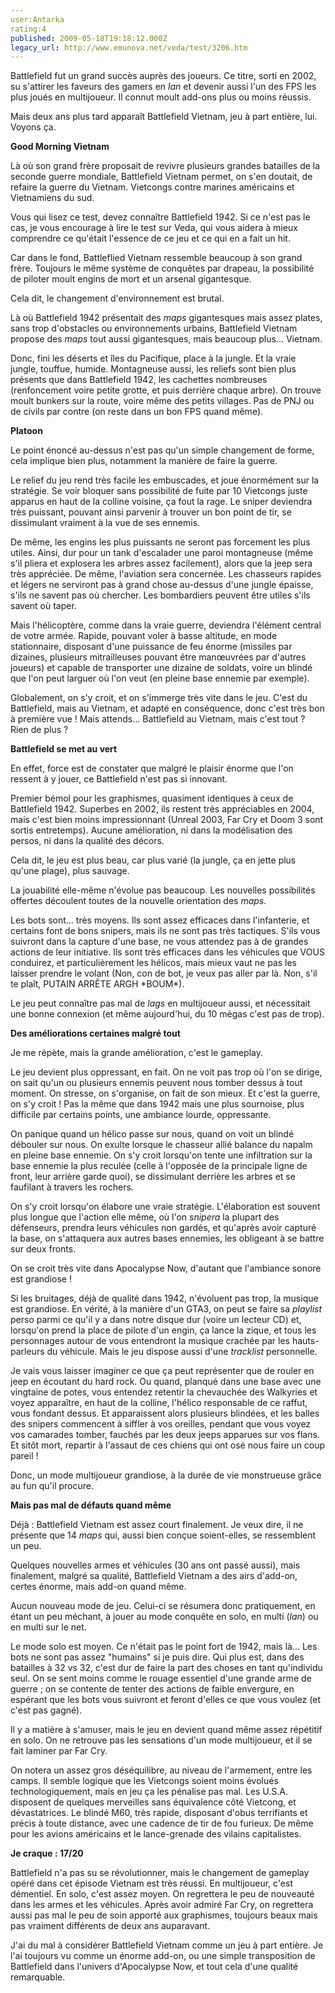 ```yaml
---
user:Antarka
rating:4
published: 2009-05-18T19:18:12.000Z
legacy_url: http://www.emunova.net/veda/test/3206.htm
---
```

Battlefield fut un grand succès auprès des joueurs. Ce titre, sorti en 2002, su s'attirer les faveurs des gamers en _lan_ et devenir aussi l'un des FPS les plus joués en multijoueur. Il connut moult add-ons plus ou moins réussis.  

  

Mais deux ans plus tard apparaît Battlefield Vietnam, jeu à part entière, lui. Voyons ça.  

  

**Good Morning Vietnam**  

  

Là où son grand frère proposait de revivre plusieurs grandes batailles de la seconde guerre mondiale, Battlefield Vietnam permet, on s'en doutait, de refaire la guerre du Vietnam. Vietcongs contre marines américains et Vietnamiens du sud.  

  

Vous qui lisez ce test, devez connaître Battlefield 1942\. Si ce n'est pas le cas, je vous encourage à lire le test sur Veda, qui vous aidera à mieux comprendre ce qu'était l'essence de ce jeu et ce qui en a fait un hit.  

  

Car dans le fond, Battleflied Vietnam ressemble beaucoup à son grand frère. Toujours le même système de conquêtes par drapeau, la possibilité de piloter moult engins de mort et un arsenal gigantesque.  

  

Cela dit, le changement d'environnement est brutal.  

  

Là où Battlefield 1942 présentait des _maps_ gigantesques mais assez plates, sans trop d'obstacles ou environnements urbains, Battlefield Vietnam propose des _maps_ tout aussi gigantesques, mais beaucoup plus... Vietnam.  

  

Donc, fini les déserts et îles du Pacifique, place à la jungle. Et la vraie jungle, touffue, humide. Montagneuse aussi, les reliefs sont bien plus présents que dans Battlefield 1942, les cachettes nombreuses (renfoncement voire petite grotte, et puis derrière chaque arbre). On trouve moult bunkers sur la route, voire même des petits villages. Pas de PNJ ou de civils par contre (on reste dans un bon FPS quand même).  

  

**Platoon**  

  

Le point énoncé au-dessus n'est pas qu'un simple changement de forme, cela implique bien plus, notamment la manière de faire la guerre.  

  

Le relief du jeu rend très facile les embuscades, et joue énormément sur la stratégie. Se voir bloquer sans possibilité de fuite par 10 Vietcongs juste apparus en haut de la colline voisine, ça fout la rage. Le sniper deviendra très puissant, pouvant ainsi parvenir à trouver un bon point de tir, se dissimulant vraiment à la vue de ses ennemis.  

  

De même, les engins les plus puissants ne seront pas forcement les plus utiles. Ainsi, dur pour un tank d'escalader une paroi montagneuse (même s'il pliera et explosera les arbres assez facilement), alors que la jeep sera très appréciée. De même, l'aviation sera concernée. Les chasseurs rapides et légers ne serviront pas à grand chose au-dessus d'une jungle épaisse, s'ils ne savent pas où chercher. Les bombardiers peuvent être utiles s'ils savent où taper.  

  

Mais l'hélicoptère, comme dans la vraie guerre, deviendra l'élément central de votre armée. Rapide, pouvant voler à basse altitude, en mode stationnaire, disposant d'une puissance de feu énorme (missiles par dizaines, plusieurs mitrailleuses pouvant être manœuvrées par d'autres joueurs) et capable de transporter une dizaine de soldats, voire un blindé que l'on peut larguer où l'on veut (en pleine base ennemie par exemple).  

  

Globalement, on s'y croit, et on s'immerge très vite dans le jeu. C'est du Battlefield, mais au Vietnam, et adapté en conséquence, donc c'est très bon à première vue ! Mais attends... Battlefield au Vietnam, mais c'est tout ? Rien de plus ?  

  

**Battlefield se met au vert**  

  

En effet, force est de constater que malgré le plaisir énorme que l'on ressent à y jouer, ce Battlefield n'est pas si innovant.  

  

Premier bémol pour les graphismes, quasiment identiques à ceux de Battlefield 1942\. Superbes en 2002, ils restent très appréciables en 2004, mais c'est bien moins impressionnant (Unreal 2003, Far Cry et Doom 3 sont sortis entretemps). Aucune amélioration, ni dans la modélisation des persos, ni dans la qualité des décors.  

  

Cela dit, le jeu est plus beau, car plus varié (la jungle, ça en jette plus qu'une plage), plus sauvage.  

  

La jouabilité elle-même n'évolue pas beaucoup. Les nouvelles possibilités offertes découlent toutes de la nouvelle orientation des _maps_.  

  

Les bots sont... très moyens. Ils sont assez efficaces dans l'infanterie, et certains font de bons snipers, mais ils ne sont pas très tactiques. S'ils vous suivront dans la capture d'une base, ne vous attendez pas à de grandes actions de leur initiative. Ils sont très efficaces dans les véhicules que VOUS conduirez, et particulièrement les hélicos, mais mieux vaut ne pas les laisser prendre le volant (Non, con de bot, je veux pas aller par là. Non, s'il te plaît, PUTAIN ARRÊTE ARGH \*BOUM\*).  

  

Le jeu peut connaître pas mal de _lags_ en multijoueur aussi, et nécessitait une bonne connexion (et même aujourd'hui, du 10 mégas c'est pas de trop).  

  

**Des améliorations certaines malgré tout**  

  

Je me répète, mais la grande amélioration, c'est le gameplay.  

  

Le jeu devient plus oppressant, en fait. On ne voit pas trop où l'on se dirige, on sait qu'un ou plusieurs ennemis peuvent nous tomber dessus à tout moment. On stresse, on s'organise, on fait de son mieux. Et c'est la guerre, on s'y croit ! Pas la même que dans 1942 mais une plus sournoise, plus difficile par certains points, une ambiance lourde, oppressante.  

  

On panique quand un hélico passe sur nous, quand on voit un blindé débouler sur nous. On exulte lorsque le chasseur allié balance du napalm en pleine base ennemie. On s'y croit lorsqu'on tente une infiltration sur la base ennemie la plus reculée (celle à l'opposée de la principale ligne de front, leur arrière garde quoi), se dissimulant derrière les arbres et se faufilant à travers les rochers.   

  

On s'y croit lorsqu'on élabore une vraie stratégie. L'élaboration est souvent plus longue que l'action elle même, où l'on _snipera_ la plupart des défenseurs, prendra leurs véhicules non gardés, et qu'après avoir capturé la base, on s'attaquera aux autres bases ennemies, les obligeant à se battre sur deux fronts.  

  

On se croit très vite dans Apocalypse Now, d'autant que l'ambiance sonore est grandiose !  

  

Si les bruitages, déjà de qualité dans 1942, n'évoluent pas trop, la musique est grandiose. En vérité, à la manière d'un GTA3, on peut se faire sa _playlist_ perso parmi ce qu'il y a dans notre disque dur (voire un lecteur CD) et, lorsqu'on prend la place de pilote d'un engin, ça lance la zique, et tous les personnages autour de vous entendront la musique crachée par les hauts-parleurs du véhicule. Mais le jeu dispose aussi d'une _tracklist_ personnelle.  

  

Je vais vous laisser imaginer ce que ça peut représenter que de rouler en jeep en écoutant du hard rock. Ou quand, planqué dans une base avec une vingtaine de potes, vous entendez retentir la chevauchée des Walkyries et voyez apparaître, en haut de la colline, l'hélico responsable de ce raffut, vous fondant dessus. Et apparaissent alors plusieurs blindées, et les balles des snipers commencent à siffler à vos oreilles, pendant que vous voyez vos camarades tomber, fauchés par les deux jeeps apparues sur vos flans. Et sitôt mort, repartir à l'assaut de ces chiens qui ont osé nous faire un coup pareil !  

  

Donc, un mode multijoueur grandiose, à la durée de vie monstrueuse grâce au fun qu'il procure.  

  

**Mais pas mal de défauts quand même**  

  

Déjà : Battlefield Vietnam est assez court finalement. Je veux dire, il ne présente que 14 _maps_ qui, aussi bien conçue soient-elles, se ressemblent un peu.  

  

Quelques nouvelles armes et véhicules (30 ans ont passé aussi), mais finalement, malgré sa qualité, Battlefield Vietnam a des airs d'add-on, certes énorme, mais add-on quand même.  

  

Aucun nouveau mode de jeu. Celui-ci se résumera donc pratiquement, en étant un peu méchant, à jouer au mode conquête en solo, en multi (_lan_) ou en multi sur le net.  

  

Le mode solo est moyen. Ce n'était pas le point fort de 1942, mais là... Les bots ne sont pas assez "humains" si je puis dire. Qui plus est, dans des batailles à 32 vs 32, c'est dur de faire la part des choses en tant qu'individu seul. On se sent moins comme le rouage essentiel d'une grande arme de guerre ; on se contente de tenter des actions de faible envergure, en espérant que les bots vous suivront et feront d'elles ce que vous voulez (et c'est pas gagné).  

  

Il y a matière à s'amuser, mais le jeu en devient quand même assez répétitif en solo. On ne retrouve pas les sensations d'un mode multijoueur, et il se fait laminer par Far Cry.  

  

On notera un assez gros déséquilibre, au niveau de l'armement, entre les camps. Il semble logique que les Vietcongs soient moins évolués technologiquement, mais en jeu ça les pénalise pas mal. Les U.S.A. disposent de quelques merveilles sans équivalence côté Vietcong, et dévastatrices. Le blindé M60, très rapide, disposant d'obus terrifiants et précis à toute distance, avec une cadence de tir de fou furieux. De même pour les avions américains et le lance-grenade des vilains capitalistes.  

  

**Je craque : 17/20**  

  

Battlefield n'a pas su se révolutionner, mais le changement de gameplay opéré dans cet épisode Vietnam est très réussi. En multijoueur, c'est démentiel. En solo, c'est assez moyen. On regrettera le peu de nouveauté dans les armes et les véhicules. Après avoir admiré Far Cry, on regrettera aussi pas mal le peu de soin apporté aux graphismes, toujours beaux mais pas vraiment différents de deux ans auparavant.  

  

J'ai du mal à considérer Battlefield Vietnam comme un jeu à part entière. Je l'ai toujours vu comme un énorme add-on, ou une simple transposition de Battlefield dans l'univers d'Apocalypse Now, et tout cela d'une qualité remarquable.
